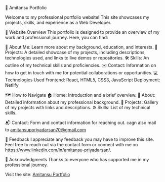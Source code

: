 🚀 Amitansu Portfolio

Welcome to my professional portfolio website! This site showcases my projects, skills, and experience as a Web Developer.

🌟 Website Overview
This portfolio is designed to provide an overview of my work and professional journey. Here, you can find:

👤 About Me: 
Learn more about my background, education, and interests.
📂 Projects: 
A detailed showcase of my projects, including descriptions, technologies used, and links to live demos or repositories.
🛠️ Skills:
An outline of my technical skills and proficiencies.
✉️ Contact:
Information on how to get in touch with me for potential collaborations or opportunities.
💻 Technologies Used
Frontend: React, HTML5, CSS3, JavaScript
Deployment: Netlify

🗺️ How to Navigate
🏠 Home: Introduction and a brief overview.
📝 About: Detailed information about my professional background.
📁 Projects: Gallery of my projects with links and descriptions.
⚙️ Skills: List of my technical skills.

📬 Contact: Form and contact information for reaching out. cagn also mail to amitansuporiyadarsan70@gmail.com

📣 Feedback
I appreciate any feedback you may have to improve this site. Feel free to reach out via the contact form or connect with me on https://www.linkedin.com/in/amitansu-priyadarsan/.

🙏 Acknowledgments
Thanks to everyone who has supported me in my professional journey.

Visit the site: [Amitansu Portfolio](https://amitansuportfolio.netlify.app/)
